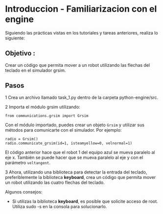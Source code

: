 # Introduccion - Familiarizacion con el engine

Siguiendo las prácticas vistas en los tutoriales y tareas anteriores, realiza lo siguiente:

## Objetivo :

Crear un código que permita mover a un robot utilizando las flechas del teclado en el simulador grsim.

## Pasos

1 Crea un archivo llamado task_1.py dentro de la carpeta python-engine/src.

2 Importa el módulo grsim utilizando:

``` from communications.grsim import Grsim ```

Con el módulo importado, puedes crear un objeto ```Grsim``` y utilizar sus métodos para comunicarte con el simulador. Por ejemplo:

``` 
radio = Grsim() 
radio.communicate_grsim(id=1, isteamyellow=0, velnormal=1)

```

El código anterior hace que el robot 1 del equipo azul se mueva paralelo al eje x. También se puede hacer que se mueva paralelo al eje y con el parámetro ```veltangent```.


3 Ahora, utilizando una biblioteca para detectar la entrada del teclado, preferiblemente la biblioteca **keyboard**, crea un código que permita mover un robot utilizando las cuatro flechas del teclado.

Algunos consejos:

- Si utilizas la biblioteca **keyboard**, es posible que solicite acceso de root. Utiliza sudo -s en la consola para solucionarlo.


